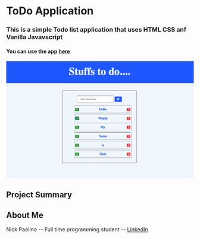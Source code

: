 # ToDo Application

### This is a simple Todo list application that uses HTML CSS anf Vanilla Javavscript
 
#### You can use the app [here](https://beethoven3579.github.io/My-To-Do-App/) 

![](ToDoScreenshot.png)

## Project Summary


## About Me

Nick Paolino -- Full time programming student -- [LinkedIn](https://www.linkedin.com/in/nick-paolino-00469291/)
